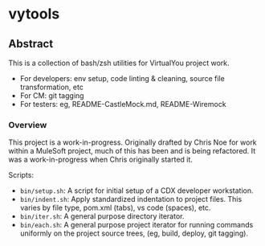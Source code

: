 # vytools

## Abstract
This is a collection of bash/zsh utilities for VirtualYou project work.

- For developers: env setup, code linting & cleaning, source file transformation, etc
- For CM: git tagging
- For testers: eg, README-CastleMock.md, README-Wiremock

### Overview
This project is a work-in-progress. Originally drafted by Chris Noe for work within a MuleSoft 
project, much of this has been and is being refactored. It was a work-in-progress when Chris 
originally started it.

Scripts:
 - `bin/setup.sh`: A script for initial setup of a CDX developer workstation.
 - `bin/indent.sh`: Apply standardized indentation to project files. This varies by file type, 
pom.xml (tabs), vs code (spaces), etc.
 - `bin/iter.sh`: A general purpose directory iterator.
 - `bin/each.sh`: A general purpose project iterator for running commands uniformly on the project 
source trees, (eg, build, deploy, git tagging).

